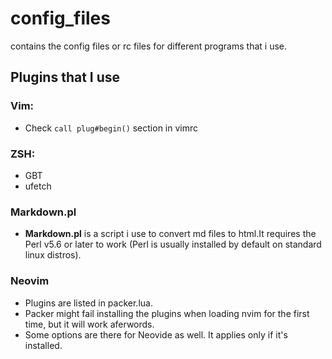 # config_files
contains the config files or rc files for different programs that i use.
## Plugins that I use
### Vim:
* Check `call plug#begin()` section in vimrc
### ZSH:
* GBT
* ufetch
### Markdown.pl
+ **Markdown.pl** is a script i use to convert md files to html.It requires the Perl v5.6 or later to work (Perl is usually installed by default on standard linux distros).
### Neovim
+ Plugins are listed in packer.lua.
+ Packer might fail installing the plugins when loading nvim for the first time, but it will work aferwords.
+ Some options are there for Neovide as well. It applies only if it's installed.
